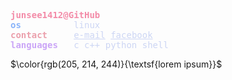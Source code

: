 <pre style="color:#cdd6f4;" >
<span style="color:#f38ba8;" ><b>junsee1412@GitHub</b></span>
<span style="color:#89b4fa;" ><b>os</b></span>          linux
<span style="color:#eba0ac;" ><b>contact</b></span>     <a style="color:#cdd6f4;" href="mailto:dat10319@gmail.com">e-mail</a> <a style="color:#cdd6f4;" href="https://facebook.com/junsee1412/">facebook</a>
<span style="color:#cba6f7;" ><b>languages</b></span>   c c++ python shell
</pre>

$\color{rgb(205, 214, 244)}{\textsf{lorem ipsum}}$